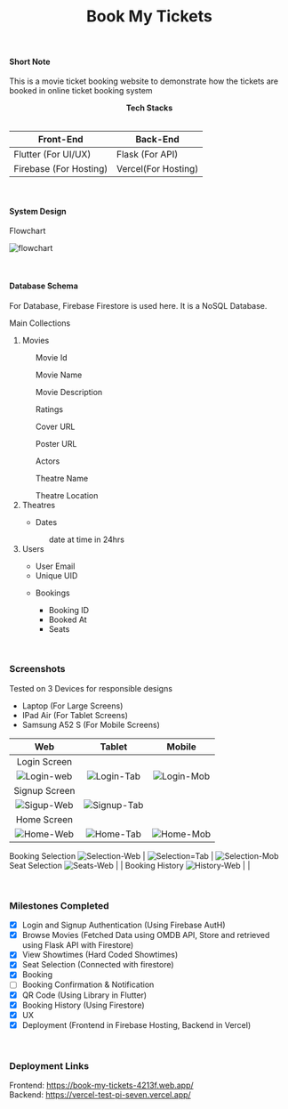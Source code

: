<center><b><h1>Book My Tickets</h1></b></center>
<br/>

#### Short Note

This is a movie ticket booking website to demonstrate how the tickets are booked in online ticket booking system
<br/>

<center><b>Tech Stacks</b></center>
<br/>

Front-End  | Back-End
------------- | -------------
Flutter (For UI/UX)  | Flask (For API)
Firebase (For Hosting)  | Vercel(For Hosting) 

<br/>

#### System Design

Flowchart

![flowchart](https://github.com/google/googletest/assets/94751436/5f502f30-f388-49ef-9db6-3b627ece47ad)

<br/>

#### Database Schema

For Database, Firebase Firestore is used here. It is a NoSQL Database.

Main Collections
<ol>
  <li>Movies</li>
  <ul>Movie Id</ul>
  <ul>Movie Name</ul>
  <ul>Movie Description</ul>
  <ul>Ratings</ul>
  <ul>Cover URL</ul>
  <ul>Poster URL</ul>
  <ul>Actors</ul>
  <ul>Theatre Name</ul>
  <ul>Theatre Location</ul>
  <li>Theatres</li>
  <ul>
  <li>Dates</li>
    <ul>
      date at time in 24hrs
    </ul>
  </ul>
  <li>Users</li>
  <ul>
    <li>User Email</li>
    <li>Unique UID</ui>
  </ul>
  <ul>
    <li>Bookings</li>
    <ul>
      <li>Booking ID</li>
      <li>Booked At</li>
      <li>Seats</li>
    </li>
  </ul>
</ol>

<br/>

### Screenshots

Tested on 3 Devices for responsible designs
* Laptop (For Large Screens)
* IPad Air (For Tablet Screens)
* Samsung A52 S (For Mobile Screens)

Web  | Tablet | Mobile
:-------------: | :-------------: | :-------------:
Login Screen | | 
![Login-web](https://github.com/google/googletest/assets/94751436/8b28db48-11ab-4f95-99be-0f215fce7467) | ![Login-Tab](https://github.com/google/googletest/assets/94751436/af23262f-cec4-4584-b3c7-15876ef3ad18) | ![Login-Mob](https://github.com/google/googletest/assets/94751436/cee9c23c-de14-4a39-9459-23e7753c81d7)
Signup Screen | |
![Sigup-Web](https://github.com/google/googletest/assets/94751436/f1cf77a4-d987-4179-bb5c-a7a1eb8f9373) | ![Signup-Tab](https://github.com/ShankaraNarayanaa/bob-frontend/assets/94751436/4aff2274-95c9-415e-84ff-f8f7591b966b)
Home Screen | |
![Home-Web](https://github.com/ShankaraNarayanaa/bob-frontend/assets/94751436/ce8aa5ea-9445-46ae-95e7-4db344a2be20) | ![Home-Tab](https://github.com/ShankaraNarayanaa/bob-frontend/assets/94751436/5339e0eb-21da-4955-8aaf-a88a4a879ea3) | ![Home-Mob](https://github.com/ShankaraNarayanaa/bob-frontend/assets/94751436/3ae92540-7bd0-4471-a0d4-38c3af5d9d20)
Booking Selection
![Selection-Web](https://github.com/ShankaraNarayanaa/bob-frontend/assets/94751436/e465acef-efae-4f43-8190-fd633d3e77b3) | ![Selection=Tab](https://github.com/ShankaraNarayanaa/bob-frontend/assets/94751436/2dd63590-b80f-4c29-8981-96be6896791f) | ![Selection-Mob](https://github.com/ShankaraNarayanaa/bob-frontend/assets/94751436/81dd6487-dc21-45df-84c3-fac33d0a743e)
Seat Selection
![Seats-Web](https://github.com/ShankaraNarayanaa/bob-frontend/assets/94751436/3fd2f6b2-b7c4-4cd8-bf25-f4ec87286da9) | |
Booking History
![History-Web](https://github.com/ShankaraNarayanaa/bob-frontend/assets/94751436/a7b4adb4-e61b-4b89-b010-2b37eccab9f7) | |

<br/>

### Milestones Completed

- [x] Login and Signup Authentication (Using Firebase AutH)
- [x] Browse Movies (Fetched Data using OMDB API, Store and retrieved using Flask API with Firestore)
- [x] View Showtimes (Hard Coded Showtimes)
- [x] Seat Selection (Connected with firestore)
- [x] Booking
- [ ] Booking Confirmation & Notification
- [x] QR Code (Using Library in Flutter)
- [x] Booking History (Using Firestore)
- [x] UX
- [x] Deployment (Frontend in Firebase Hosting, Backend in Vercel)

<br/>

### Deployment Links

Frontend: https://book-my-tickets-4213f.web.app/
<br/>
Backend: https://vercel-test-pi-seven.vercel.app/
